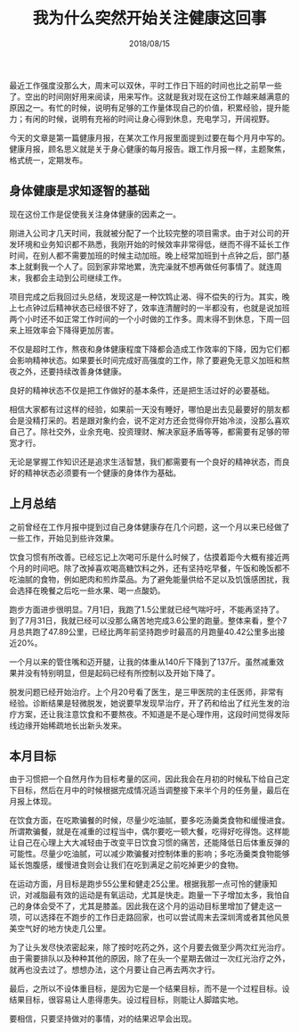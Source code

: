 ﻿---
title: 我为什么突然开始关注健康这回事
date: 2018/08/15
categories: 每月报告
---
最近工作强度没那么大，周末可以双休，平时工作日下班的时间也比之前早一些了。空出的时间刚好用来阅读，用来写作。这就是我对现在这份工作越来越满意的原因之一。有忙的时候，说明有足够的工作量体现自己的价值，积累经验，提升能力；有闲的时候，说明有充裕的时间让身心得到休息，充电学习，开阔视野。

今天的文章是第一篇健康月报，在某次工作月报里面提到过要在每个月月中写的。健康月报，顾名思义就是关于身心健康的每月报告。跟工作月报一样，主题聚焦，格式统一，定期发布。

<!-- more -->

## 身体健康是求知逐智的基础
现在这份工作是促使我关注身体健康的因素之一。

刚进入公司才几天时间，我就被分配了一个比较完整的项目需求。由于对公司的开发环境和业务知识都不熟悉，我刚开始的时候效率非常得低，继而不得不延长工作时间，在别人都不需要加班的时候主动加班。晚上经常加班到十点钟之后，部门基本上就剩我一个人了。回到家非常地累，洗完澡就不想再做任何事情了。就连周末，我都会主动到公司继续工作。

项目完成之后我回过头总结，发现这是一种饮鸩止渴、得不偿失的行为。其实，晚上七点钟过后精神状态已经很不好了，效率连清醒时的一半都没有，也就是说加班两个小时还不如正常工作时间的一个小时做的工作多。周末得不到休息，下周一回来上班效率会下降得更加厉害。

不仅是超时工作，熬夜和身体健康程度下降都会造成工作效率的下降，因为它们都会影响精神状态。如果要长时间完成好高强度的工作，除了要避免无意义加班和熬夜之外，还要持续改善身体健康。

良好的精神状态不仅是把工作做好的基本条件，还是把生活过好的必要基础。

相信大家都有过这样的经验，如果前一天没有睡好，哪怕是出去见最要好的朋友都会是没精打采的。若是跟对象约会，说不定对方还会觉得你开始冷淡，没那么喜欢自己了。除社交外，业余充电、投资理财、解决家庭矛盾等等，都需要有足够的带宽才行。

无论是掌握工作知识还是追求生活智慧，我们都需要有一个良好的精神状态，而良好的精神状态必须要有一个健康的身体作为基础。

## 上月总结
之前曾经在工作月报中提到过自己身体健康存在几个问题，这一个月以来已经做了一些工作，开始见到些许效果。

饮食习惯有所改善。已经忘记上次喝可乐是什么时候了，估摸着距今大概有接近两个月的时间吧。除了改掉喜欢喝高糖饮料之外，还有坚持吃早餐，午饭和晚饭都不吃油腻的食物，例如肥肉和煎炸菜品。为了避免能量供给不足以及饥饿感困扰，我会选择在晚餐之后吃一些水果、喝一点酸奶。

跑步方面进步很明显。7月1日，我跑了1.5公里就已经气喘吁吁，不能再坚持了。到了7月31日，我就已经可以没那么痛苦地完成3.6公里的跑量。整体来看，整个7月总共跑了47.89公里，已经比两年前坚持跑步时最高的月跑量40.42公里多出接近20%。

一个月以来的管住嘴和迈开腿，让我的体重从140斤下降到了137斤。虽然减重效果并没有特别明显，但是起码已经有所控制以及开始下降了。

脱发问题已经开始治疗。上个月20号看了医生，是三甲医院的主任医师，非常有经验。诊断结果是轻微脱发，她说要早发现早治疗，开了药和给出了红光生发的治疗方案，还让我注意饮食和不要熬夜。不知道是不是心理作用，这段时间觉得发际线边缘开始稀疏地长出新头发来。

## 本月目标
由于习惯把一个自然月作为目标考量的区间，因此我会在月初的时候私下给自己定下目标，然后在月中的时候根据完成情况适当调整接下来半个月的任务量，最后在月报上体现。

在饮食方面，在吃欺骗餐的时候，尽量少吃油腻，要多吃汤羹类食物和缓慢进食。所谓欺骗餐，就是在减重的过程当中，偶尔要吃一顿大餐，吃得好吃得饱。这样能让自己在心理上大大减轻由于改变平日饮食习惯的痛苦，还能降低日后体重反弹的可能性。尽量少吃油腻，可以减少欺骗餐对控制体重的影响；多吃汤羹类食物能够延长饱腹感，缓慢进食则会让我们在吃到满足之前吃掉更少的食物。

在运动方面，月目标是跑步55公里和健走25公里。根据我那一点可怜的健康知识，对减脂最有效的运动是有氧运动，尤其是快走。跑量一下子增加太多，我怕自己的身体会受不了，尤其是膝盖。因此我在这个月的运动目标里增加了健走这一项，可以选择在不跑步的工作日走路回家，也可以尝试周末去深圳湾或者其他风景美空气好的地方快走几公里。

为了让头发尽快浓密起来，除了按时吃药之外，这个月要去做至少两次红光治疗。由于需要排队以及种种其他的原因，除了在头一个星期去做过一次红光治疗之外，就再也没去过了。想想办法，这个月要让自己再去两次才行。

最后，之所以不设体重目标，是因为它是一个结果目标，而不是一个过程目标。设结果目标，很容易让人患得患失。设过程目标，则能让人脚踏实地。

要相信，只要坚持做对的事情，对的结果迟早会出现。
